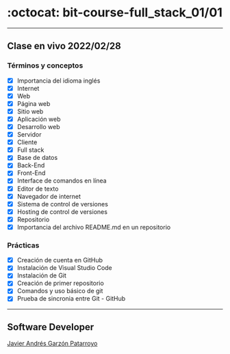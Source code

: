 # :octocat: bit-course-full_stack_01/01
- - -
## Clase en vivo 2022/02/28
### Términos y conceptos
* [x] Importancia del idioma inglés
* [x] Internet
* [x] Web
* [x] Página web
* [x] Sitio web
* [x] Aplicación web
* [x] Desarrollo web
* [x] Servidor
* [x] Cliente
* [x] Full stack
* [x] Base de datos
* [x] Back-End
* [x] Front-End
* [x] Interface de comandos en línea
* [x] Editor de texto
* [x] Navegador de internet
* [x] Sistema de control de versiones
* [x] Hosting de control de versiones
* [x] Repositorio
* [x] Importancia del archivo README.md en un repositorio
### Prácticas
* [x] Creación de cuenta en GitHub
* [x] Instalación de Visual Studio Code
* [x] Instalación de Git
* [x] Creación de primer repositorio
* [x] Comandos y uso básico de git
* [x] Prueba de sincronia entre Git - GitHub
- - -
## Software Developer
[Javier Andrés Garzón Patarroyo](https://javierandres.dev)
